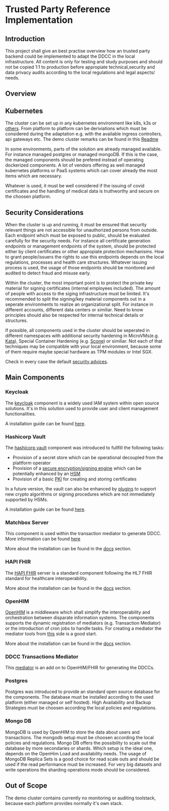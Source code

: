 # Trusted Party Reference Implementation

## Introduction

This project shall give an best practise overview how an trusted party backend could be implemented to adapt the DDCC in the local infrastructure. All content is only for testing and study purposes and should not be copied 1:1 to production before appropiate technical,security and data privacy audits according to the local regulations and legal aspects/ needs. 

## Overview

## Kubernetes

The cluster can be set up in any kubernetes environment like k8s, k3s or [others](https://kubernetes.io/de/docs/setup/). From platform to platform can be deriviations which must be considered during the adaptation e.g. with the available ingress controllers, api gateways etc. The demo cluster remarks can be found in this [Readme](https://github.com/WorldHealthOrganization/ddcc-trusted-party-reference-implementation/blob/master/kubernetes/README.md)

In some environments, parts of the solution are already managed available. For instance managed postgres or managed mongoDB. If this is the case, the managed components should be prefered instead of operating dockerized components. A lot of vendors offering as well managed kubernetes platforms or PaaS systems which can cover already the most items which are necessary. 

Whatever is used, it must be well considered if the issuing of covid certificates and the handling of medical data is truthworthy and secure on the choosen platform. 

## Security Considerations

When the cluster is up and running, it must be ensured that security relevant things are not accessible for unauthorized persons from outside. Each endpoint which must be exposed to public, should be evaluated carefully for the security needs. For instance all certificate generation endpoints or management endpoints of the system, should be protected either by client certificates or other appropiate protection mechanisms. How to grant people/issuers the rights to use this endpoints depends on the local regulations, processes and health care structures. Whatever issuing process is used, the usage of those endpoints should be monitored and audited to detect fraud and misuse early. 

Within the cluster, the most important point is to protect the private key material for signing certificates (internal employees included). The amount of people with access to the siging infrastructure must be limited. It's recommended to split the signing/key material components out in a seperate environments to realize an organizational split. For instance in different accounts, different data centers or similiar. Need to know principles should also be respected for internal technical details or structures. 

If possible, all components used in the cluster should be seperated in different namespaces with additional security hardening in MicroVMs(e.g. [Kata](https://katacontainers.io)), Special Container Hardening (e.g. [Scone](https://scontain.com/index.html?lang=en)) or similiar. Not each of that techniques may be compatible with your local environment, because some of them require maybe special hardware as TPM modules or Intel SGX.

Check in every case the default [security advices](https://kubernetes.io/docs/tasks/administer-cluster/securing-a-cluster/).



## Main Components

### Keycloak

The [keycloak](https://github.com/keycloak/keycloak) component is a widely used IAM system within open source solutions. It's in this solution used to provide user and client management functionalities. 

A installation guide can be found [here](https://github.com/WorldHealthOrganization/ddcc-trusted-party-reference-implementation/blob/master/docs/KEYCLOAK.md).

### Hashicorp Vault

The [hashicorp vault](https://github.com/hashicorp/vault) component was introduced to fullfill the following tasks: 

- Provision of a secret store which can be operational decoupled from the plattform operator
- Provision of a [secure encryption/signing engine](https://learn.hashicorp.com/tutorials/vault/eaas-transit) which can be potentially enhanced by an [HSM](https://www.vaultproject.io/docs/enterprise/hsm)
- Provision of a basic [PKI](https://learn.hashicorp.com/tutorials/vault/pki-engine) for creating and storing certificates

In a future version, the vault can also be enhanced by [plugins](https://www.vaultproject.io/docs/internals/plugins) to support new crypto algorithms or signing procedures which are not immediately supported by HSMs.

A installation guide can be found [here](https://github.com/WorldHealthOrganization/ddcc-trusted-party-reference-implementation/blob/master/docs/HASHICORPVAULT.md).

### Matchbox Server

This component is used within the transaction mediator to generate DDCC. More information can be found [here](https://github.com/ahdis/matchbox)

More about the installation can be found in the [docs](https://github.com/WorldHealthOrganization/ddcc-trusted-party-reference-implementation/blob/master/docs/MATCHBOX.md) section.

### HAPI FHIR

The [HAPI FHIR](https://hapifhir.io) server is a standard component following the HL7 FHIR standard for healthcare interoperability.

More about the installation can be found in the [docs](https://github.com/WorldHealthOrganization/ddcc-trusted-party-reference-implementation/blob/master/docs/HAPIFHIR.md) section.

### OpenHIM

[OpenHIM](http://openhim.org) is a middleware which shall simplify the interoperability and orchestration between disparate information systems. The components supports the dynamic registration of mediators (e.g. Transaction Mediator) or the introduction of cron jobs to handle tasks. For creating a mediator the mediator tools from [this](http://openhim.org/mediator-library) side is a good start. 

More about the installation can be found in the [docs](https://github.com/WorldHealthOrganization/ddcc-trusted-party-reference-implementation/blob/master/docs/OPENHIM.md) section.

### DDCC Transactions Mediator

This [mediator](https://github.com/WorldHealthOrganization/ddcc-transactions-mediator) is an add on to OpenHIM/FHIR for generating the DDCCs. 

### Postgres

Postgres was introduced to provide an standard open source database for the components. The database must be installed according to the used platform (either managed or self hosted). High Availability and Backup Strategies must be choosen according the local policies and regulations.

### Mongo DB

MongoDB is used by OpenHIM to store the data about users and transactions. The mongodb setup must be choosen according the local policies and regulations. Mongo DB offers the possibility to scale out the database by more secondaries or shards. Which setup is the ideal one, depends on the OpenHim Load and availability needs. The usage of MongoDB Replica Sets is a good choice for read scale outs and should be used if the read performance must be increased. For very big datasets and write operations the sharding operations mode should be considered. 

## Out of Scope

The demo cluster contains currently no monitoring or auditing toolstack, because each platform provides normally it's own stack. 





